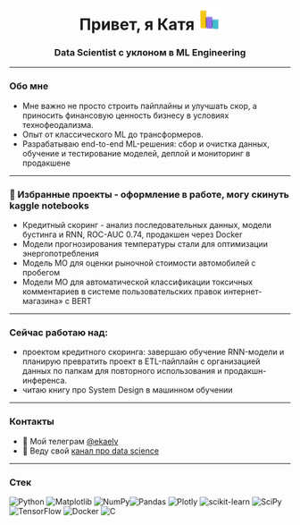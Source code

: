 <h1 align="center">Привет, я Катя</a> 
<img src="https://github.com/elvirova/elvirova/blob/main/raw/images/Reporting%20Social%20Media%20GIF%20by%20Agorapulse.gif" height="40"/></h1>
<h3 align="center"> Data Scientist с уклоном в ML Engineering </h3>

---

### Обо мне
- Мне важно не просто строить пайплайны и улучшать скор, а приносить финансовую ценность бизнесу в условиях технофеодализма.
- Опыт от классического ML до трансформеров.
- Разрабатываю end-to-end ML-решения: сбор и очистка данных, обучение и тестирование моделей, деплой и мониторинг в продакшене

---

### 📂 Избранные проекты - оформление в работе, могу скинуть kaggle notebooks
- Кредитный скоринг - анализ последовательных данных, модели бустинга и RNN, ROC-AUC 0.74, продакшен через Docker
- Модели прогнозирования температуры стали для оптимизации энергопотребления
- Модель МО для оценки рыночной стоимости автомобилей с пробегом
- Модели МО для автоматической классификации токсичных комментариев в системе пользовательских правок интернет-магазина» с BERT

---

### Сейчас работаю над:
- проектом кредитного скоринга: завершаю обучение RNN-модели и планирую превратить проект в ETL-пайплайн с организацией данных по папкам для повторного использования и продакшн-инференса.
- читаю книгу про System Design в машинном обучении

---

### Контакты
- 💬 Мой телеграм [@ekaelv](https://t.me/@ekaelv)  
- 📠 Веду свой [канал про data science](https://t.me/elv_dc)

---

### Стек 
![Python](https://img.shields.io/badge/python-3670A0?style=for-the-badge&logo=python&logoColor=ffdd54) ![Matplotlib](https://img.shields.io/badge/Matplotlib-%23ffffff.svg?style=for-the-badge&logo=Matplotlib&logoColor=black) ![NumPy](https://img.shields.io/badge/numpy-%23013243.svg?style=for-the-badge&logo=numpy&logoColor=white)![Pandas](https://img.shields.io/badge/pandas-%23150458.svg?style=for-the-badge&logo=pandas&logoColor=white) ![Plotly](https://img.shields.io/badge/Plotly-%233F4F75.svg?style=for-the-badge&logo=plotly&logoColor=white) ![scikit-learn](https://img.shields.io/badge/scikit--learn-%23F7931E.svg?style=for-the-badge&logo=scikit-learn&logoColor=white) ![SciPy](https://img.shields.io/badge/SciPy-%230C55A5.svg?style=for-the-badge&logo=scipy&logoColor=%white) ![TensorFlow](https://img.shields.io/badge/TensorFlow-%23FF6F00.svg?style=for-the-badge&logo=TensorFlow&logoColor=white)
![Docker](https://img.shields.io/badge/docker-%230db7ed.svg?style=for-the-badge&logo=docker&logoColor=white) ![C](https://img.shields.io/badge/c-%2300599C.svg?style=for-the-badge&logo=c&logoColor=white)




